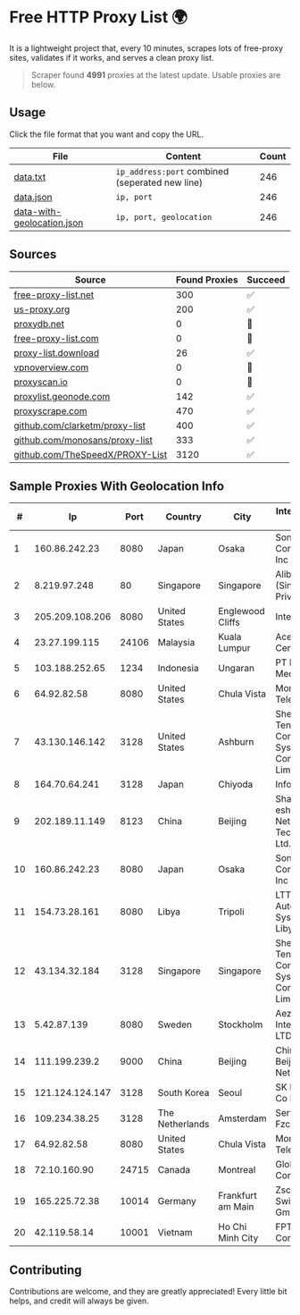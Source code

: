 
# Free HTTP Proxy List 🌍

It is a lightweight project that, every 10 minutes, scrapes lots of free-proxy sites, validates if it works, and serves a clean proxy list.


> Scraper found **4991** proxies at the latest update. Usable proxies are below.

## Usage

Click the file format that you want and copy the URL.


|File|Content|Count|
|----|-------|-----|
|[data.txt](https://raw.githubusercontent.com/themiralay/Proxy-List-World/master/data.txt)|`ip_address:port` combined (seperated new line)|246|
|[data.json](https://raw.githubusercontent.com/themiralay/Proxy-List-World/master/data.json)|`ip, port`|246|
|[data-with-geolocation.json](https://raw.githubusercontent.com/themiralay/Proxy-List-World/master/data-with-geolocation.json)|`ip, port, geolocation`|246|

## Sources

|Source|Found Proxies|Succeed|
|------|-------------|-------|
|[free-proxy-list.net](https://free-proxy-list.net)|300|✅|
|[us-proxy.org](https://www.us-proxy.org)|200|✅|
|[proxydb.net](http://proxydb.net)|0|🚫|
|[free-proxy-list.com](https://free-proxy-list.com/?page=&port=&type%5B%5D=http&type%5B%5D=https&up_time=0&search=Search)|0|🚫|
|[proxy-list.download](https://www.proxy-list.download/HTTP)|26|✅|
|[vpnoverview.com](https://vpnoverview.com/privacy/anonymous-browsing/free-proxy-servers)|0|🚫|
|[proxyscan.io](https://www.proxyscan.io)|0|🚫|
|[proxylist.geonode.com](https://proxylist.geonode.com/api/proxy-list?limit=300&page=1&sort_by=lastChecked&sort_type=desc&protocols=http,https)|142|✅|
|[proxyscrape.com](https://api.proxyscrape.com/v2/?request=displayproxies&protocol=http&timeout=10000&country=all&ssl=all&anonymity=all)|470|✅|
|[github.com/clarketm/proxy-list](https://raw.githubusercontent.com/clarketm/proxy-list/master/proxy-list-raw.txt)|400|✅|
|[github.com/monosans/proxy-list](https://raw.githubusercontent.com/monosans/proxy-list/main/proxies/http.txt)|333|✅|
|[github.com/TheSpeedX/PROXY-List](https://raw.githubusercontent.com/TheSpeedX/PROXY-List/master/http.txt)|3120|✅|


## Sample Proxies With Geolocation Info

|#|Ip|Port|Country|City|Internet Service Provider|
|-|--|----|-------|----|-------------------------|
|1|160.86.242.23|8080|Japan|Osaka|Sony Network Communications Inc|
|2|8.219.97.248|80|Singapore|Singapore|Alibaba Cloud (Singapore) Private Limited|
|3|205.209.108.206|8080|United States|Englewood Cliffs|Interserver, Inc|
|4|23.27.199.115|24106|Malaysia|Kuala Lumpur|Ace Data Centers II|
|5|103.188.252.65|1234|Indonesia|Ungaran|PT Data Lintas Media Indonesia|
|6|64.92.82.58|8080|United States|Chula Vista|Momentum Telecom, Inc.|
|7|43.130.146.142|3128|United States|Ashburn|Shenzhen Tencent Computer Systems Company Limited|
|8|164.70.64.241|3128|Japan|Chiyoda|InfoSphere|
|9|202.189.11.149|8123|China|Beijing|Shandong eshinton Network Technology Co., Ltd.|
|10|160.86.242.23|8080|Japan|Osaka|Sony Network Communications Inc|
|11|154.73.28.161|8080|Libya|Tripoli|LTT Autonomous System, Tripoli Libya|
|12|43.134.32.184|3128|Singapore|Singapore|Shenzhen Tencent Computer Systems Company Limited|
|13|5.42.87.139|8080|Sweden|Stockholm|Aeza International LTD|
|14|111.199.239.2|9000|China|Beijing|China Unicom Beijing Province Network|
|15|121.124.124.147|3128|South Korea|Seoul|SK Broadband Co Ltd|
|16|109.234.38.25|3128|The Netherlands|Amsterdam|Servers Tech Fzco|
|17|64.92.82.58|8080|United States|Chula Vista|Momentum Telecom, Inc.|
|18|72.10.160.90|24715|Canada|Montreal|GloboTech Communications|
|19|165.225.72.38|10014|Germany|Frankfurt am Main|Zscaler Switzerland GmbH|
|20|42.119.58.14|10001|Vietnam|Ho Chi Minh City|FPT Telecom Company|



## Contributing

Contributions are welcome, and they are greatly appreciated! Every
little bit helps, and credit will always be given.

